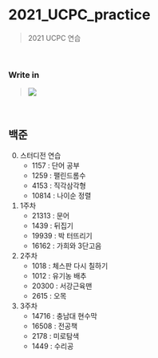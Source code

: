 # 2021_UCPC_practice
> 2021 UCPC 연습
<br>

### Write in <br>
><img src="https://img.shields.io/badge/C++-00599C?style=flat-square&logo=c%2B%2B&Color=white"/> 
<br>

백준
---
0. 스터디전 연습
    + 1157 : 단어 공부
    + 1259 : 팰린드롬수
    + 4153 : 직각삼각형
    + 10814 : 나이순 정렬
1. 1주차
    + 21313 : 문어
    + 1439 : 뒤집기
    + 19939 : 박 터뜨리기
    + 16162 : 가희와 3단고음
2. 2주차
    + 1018 : 체스판 다시 칠하기
    + 1012 : 유기농 배추
    + 20300 : 서강근육맨
    + 2615 : 오목
3. 3주차
    + 14716 : 충남대 현수막
    + 16508 : 전공책
    + 2178 : 미로탐색
    + 1449 : 수리공  
